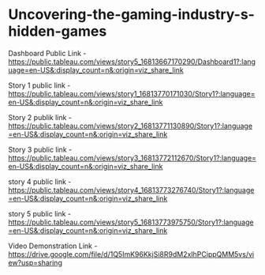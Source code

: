 # Uncovering-the-gaming-industry-s-hidden-games


Dashboard Public Link - https://public.tableau.com/views/story5_16813667170290/Dashboard1?:language=en-US&:display_count=n&:origin=viz_share_link

Story 1 public link - https://public.tableau.com/views/story1_16813770171030/Story1?:language=en-US&:display_count=n&:origin=viz_share_link

Story 2 publik link - https://public.tableau.com/views/story2_16813771130890/Story1?:language=en-US&:display_count=n&:origin=viz_share_link

Story 3 public link - https://public.tableau.com/views/story3_16813772112670/Story1?:language=en-US&:display_count=n&:origin=viz_share_link

story 4 public link - https://public.tableau.com/views/story4_16813773276740/Story1?:language=en-US&:display_count=n&:origin=viz_share_link

story 5 public link - https://public.tableau.com/views/story5_16813773975750/Story1?:language=en-US&:display_count=n&:origin=viz_share_link


Video Demonstration Link - https://drive.google.com/file/d/1Q5ImK96KkjSi8R9dM2xIhPCippQMM5vs/view?usp=sharing
